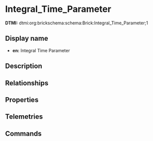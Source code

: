 # Integral_Time_Parameter
**DTMI:** dtmi:org:brickschema:schema:Brick:Integral_Time_Parameter;1
## Display name
- **en:** Integral Time Parameter
## Description
## Relationships
## Properties
## Telemetries
## Commands

